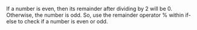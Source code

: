 If a number is even, then its remainder after dividing by 2 will be 0. Otherwise, the number is odd. So, use the remainder operator % within if-else to check if a number is even or odd.